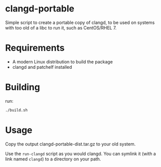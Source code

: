 # clangd-portable

Simple script to create a portable copy of clangd, to be used on systems with too old of a libc to run it, such as CentOS/RHEL 7.

# Requirements
- A modern Linux distribution to build the package
- clangd and patchelf installed

# Building
run:

```bash
./build.sh
```

# Usage
Copy the output clangd-portable-dist.tar.gz to your old system.

Use the `run-clangd` script as you would clangd. You can symlink it (with a link named `clangd`) to a directory on your path.
